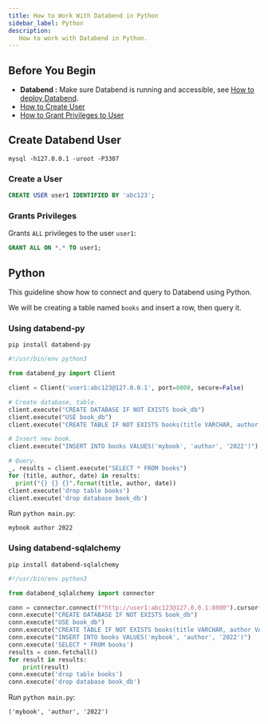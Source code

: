 ```yaml
---
title: How to Work With Databend in Python
sidebar_label: Python
description:
   How to work with Databend in Python.
---
```


## Before You Begin

* **Databend :** Make sure Databend is running and accessible, see [How to deploy Databend](/doc/deploy).
* [How to Create User](../14-sql-commands/00-ddl/30-user/01-user-create-user.md)
* [How to Grant Privileges to User](../14-sql-commands/00-ddl/30-user/10-grant-privileges.md)

## Create Databend User

```shell
mysql -h127.0.0.1 -uroot -P3307
```

### Create a User

```sql
CREATE USER user1 IDENTIFIED BY 'abc123';
```

### Grants Privileges

Grants `ALL` privileges to the user `user1`:
```sql
GRANT ALL ON *.* TO user1;
```

## Python

This guideline show how to connect and query to Databend using Python.

We will be creating a table named `books` and insert a row, then query it.

### Using databend-py

```shell
pip install databend-py
```

```python title='main.py'
#!/usr/bin/env python3

from databend_py import Client

client = Client('user1:abc123@127.0.0.1', port=8000, secure=False)

# Create database, table.
client.execute("CREATE DATABASE IF NOT EXISTS book_db")
client.execute("USE book_db")
client.execute("CREATE TABLE IF NOT EXISTS books(title VARCHAR, author VARCHAR, date VARCHAR)")

# Insert new book.
client.execute("INSERT INTO books VALUES('mybook', 'author', '2022')")

# Query.
_, results = client.execute("SELECT * FROM books")
for (title, author, date) in results:
  print("{} {} {}".format(title, author, date))
client.execute('drop table books')
client.execute('drop database book_db')
```

Run `python main.py`:
```text
mybook author 2022
```

### Using databend-sqlalchemy

```shell
pip install databend-sqlalchemy
```

```python title='main.py'
#!/usr/bin/env python3

from databend_sqlalchemy import connector

conn = connector.connect(f"http://user1:abc123@127.0.0.1:8000").cursor()
conn.execute("CREATE DATABASE IF NOT EXISTS book_db")
conn.execute("USE book_db")
conn.execute("CREATE TABLE IF NOT EXISTS books(title VARCHAR, author VARCHAR, date VARCHAR)")
conn.execute("INSERT INTO books VALUES('mybook', 'author', '2022')")
conn.execute('SELECT * FROM books')
results = conn.fetchall()
for result in results:
    print(result)
conn.execute('drop table books')
conn.execute('drop database book_db')
```

Run `python main.py`:

```text
('mybook', 'author', '2022')
```
